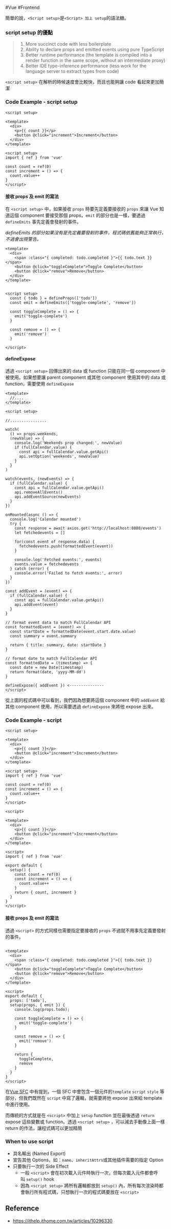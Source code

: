 #Vue #Frontend 

簡單的說，`<Script setup>`是`<Script> 加上 setup`的語法糖。

### script setup 的優點

>1. More succinct code with less boilerplate
>2. Ability to declare props and emitted events using pure TypeScript
>3. Better runtime performance (the template is compiled into a render function in the same scope, without an intermediate proxy)
>4. Better IDE type-inference performance (less work for the language server to extract types from code)

`<script setup>` 在解析的時候速度會比較快，而且也能夠讓 code 看起來更加簡潔

### Code Example - script setup

`<script setup>`
```vue
<template>
  <div>
    <p>{{ count }}</p>
    <button @click="increment">Increment</button>
  </div>
</template>

<script setup>
import { ref } from 'vue'

const count = ref(0)
const increment = () => {
  count.value++
}
</script>

```

#### 接收 props 及 emit 的寫法

在 `<script setup>` 中，如果接收 `props` 時要先定義要接收的 `props` 來讓 Vue 知道這個 component 要接受那個 props，`emit` 的部分也是一樣，要透過 `defineEmits` 事先定義會發射的事件。

*defineEmits 的部分如果沒有是先定義要發射的事件，程式碼依舊能夠正常執行，不過會出現警告。*

```vue
<template>
  <div>
    <span :class="{ completed: todo.completed }">{{ todo.text }}</span>
    <button @click="toggleComplete">Toggle Complete</button>
    <button @click="remove">Remove</button>
  </div>
</template>

  
<script setup>
  const { todo } = defineProps(['todo'])
  const emit = defineEmits(['toggle-complete', 'remove'])

  const toggleComplete = () => {
    emit('toggle-complete')  
  }

  const remove = () => {
    emit('remove')
  }  

</script>
```


#### defineExpose

透過 `<script setup>` 回傳出來的 data 或 function 只能在同一個 component 中被使用。如果想要讓 parent component 或其他 component 使用其中的 data 或 function，需要使用 `defineExpose` 

```vue
<template>
  //....
</template>

<script setup>

//................

watch(
  () => props.weekends,
  (newValue) => {
    console.log('Weekends prop changed:', newValue)
    if (fullCalendar.value) {
      const api = fullCalendar.value.getApi()
      api.setOption('weekends', newValue)
    }
  }
)

watch(events, (newEvents) => {
  if (fullCalendar.value) {
    const api = fullCalendar.value.getApi()
    api.removeAllEvents()
    api.addEventSource(newEvents)
  }
})

onMounted(async () => {
  console.log('Calendar mounted')
  try {
    const response = await axios.get('http://localhost:8080/events')
    let fetchedevents = []
  
    for(const event of response.data) {
      fetchedevents.push(formattedEvent(event)) 
    }

    console.log('Fetched events:', events)
    events.value = fetchedevents 
  } catch (error) {
    console.error('Failed to fetch events:', error)
  }
})

const addEvent = (event) => {
  if (fullCalendar.value) {
    const api = fullCalendar.value.getApi()
    api.addEvent(event)
  }
}

// format event data to match FullCalendar API
const formattedEvent = (event) => {
  const startDate = formattedDate(event.start.date.value)
  const summary = event.summary

  return { title: summary, date: startDate }
}

// format date to match FullCalendar API
const formattedDate = (timestamp) => {
  const date = new Date(timestamp)
  return format(date, 'yyyy-MM-dd')
}

defineExpose({ addEvent }) <---------------
</script>

```

從上面的程式碼中可以看到，我們因為想要將這個 component 中的 `addEvent` 給其他 component 使用，所以需要透過 `defineExpose` 來將他 expose 出來。


### Code Example - script 

`<script setup>`
```vue
<template>
  <div>
    <p>{{ count }}</p>
    <button @click="increment">Increment</button>
  </div>
</template>

<script setup>
import { ref } from 'vue'

const count = ref(0)
const increment = () => {
  count.value++
}
</script>

```


`<script>`
```vue
<template>
  <div>
    <p>{{ count }}</p>
    <button @click="increment">Increment</button>
  </div>
</template>

<script>
import { ref } from 'vue'

export default {
  setup() {
    const count = ref(0)
    const increment = () => {
      count.value++
    }
    return { count, increment }
  }
}
</script>

```

#### 接收 props 及 emit 的寫法

透過 `<script>` 的方式同樣也需要指定要接收的 `props` 不過就不用事先定義要發射的事件。

```vue

<template>
  <div>
    <span :class="{ completed: todo.completed }">{{ todo.text }}</span>
    <button @click="toggleComplete">Toggle Complete</button>
    <button @click="remove">Remove</button>
  </div>
</template>

<script>
export default {
  props: ['todo'],
  setup(props, { emit }) {
    console.log(props.todo);

    const toggleComplete = () => {
      emit('toggle-complete')
    }

    const remove = () => {
      emit('remove')
    }

    return {
      toggleComplete,
      remove
    }
  }
}
</script>
```


在[Vue SFC](<./Vue SFC>) 中有提到，一個 SFC 中會包含一個元件的`template` `script` `style` 等部分，但我們既然在 `script` 中寫了邏輯，就需要將他 expose 出來給 template 中進行使用。

而傳統的方式就是在 `<script>` 中加上 `setup` function 並在最後透過 `return` expose 這些變數或 function。透過 `<script setup>` ，可以減去手動像上面一樣 return 的作法，讓程式碼可以更加精簡

### When to use script

- 具名輸出 (Named Export)
- 宣告其他 Options，如：`name`、`inheritAttrs`或其他插件需要的指定 Option
- 只要執行一次的 Side Effect
    - 一般 `<script>` 會在初次載入元件時執行一次，但每次載入元件都會呼叫 `setup()` hook
    - 因為 `<script setup>` 將所有邏輯都放到 `setup()` 內，所有每次渲染時都會執行所有程式碼，只想執行一次的程式碼要放在 `<script>`

## Reference

+ https://ithelp.ithome.com.tw/articles/10296330

